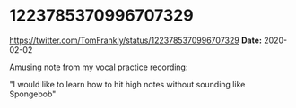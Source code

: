 # 1223785370996707329
https://twitter.com/TomFrankly/status/1223785370996707329
**Date:** 2020-02-02

Amusing note from my vocal practice recording:

"I would like to learn how to hit high notes without sounding like Spongebob"
